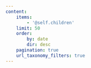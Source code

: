 ```yaml
---
content:
    items:
        - '@self.children'
    limit: 50
    order:
        by: date
        dir: desc
    pagination: true
    url_taxonomy_filters: true
---
```


